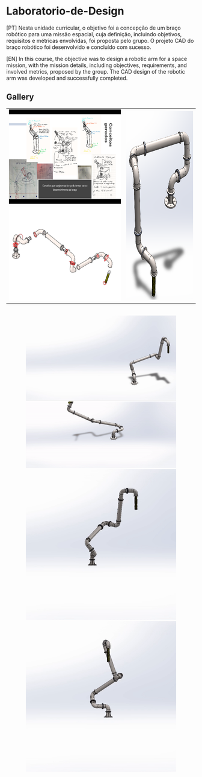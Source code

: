 # Laboratorio-de-Design

[PT] Nesta unidade curricular, o objetivo foi a concepção de um braço robótico para uma missão espacial, cuja definição, incluindo objetivos, requisitos e métricas envolvidas, foi proposta pelo grupo. O projeto CAD do braço robótico foi desenvolvido e concluído com sucesso.

[EN] In this course, the objective was to design a robotic arm for a space mission, with the mission details, including objectives, requirements, and involved metrics, proposed by the group. The CAD design of the robotic arm was developed and successfully completed.


<h2>Gallery</h2>
<p align="center">

<table>
  <tr>
    <td><img src="https://github.com/magnergusse/Laboratorio-de-Design/blob/main/IMG/Concepts.png" width="500" height="250"></td>
    <td rowspan="2"><img src="https://github.com/magnergusse/Laboratorio-de-Design/blob/main/IMG/Infinity.png" width="300" height="500"></td>
  </tr>
  <tr>
    <td><img src="https://github.com/magnergusse/Laboratorio-de-Design/blob/main/IMG/exploded.png" width="500" height="250"></td>
  </tr>
</table>
</p>

<p align="center">

  <br>
    <img src="https://github.com/magnergusse/Laboratorio-de-Design/blob/main/IMG/1.gif" width="400">
    <img src="https://github.com/magnergusse/Laboratorio-de-Design/blob/main/IMG/2.gif" width="400">
  <br>
    <img src="https://github.com/magnergusse/Laboratorio-de-Design/blob/main/IMG/3.gif" width="400">
    <img src="https://github.com/magnergusse/Laboratorio-de-Design/blob/main/IMG/4.gif" width="400">
 </p>     



 </p>     
